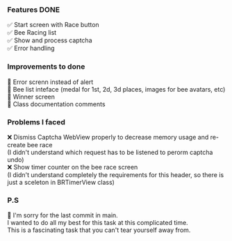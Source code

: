 ### Features DONE  

✅ Start screen with Race button  
✅ Bee Racing list  
✅ Show and process captcha  
✅ Error handling  

### Improvements to done  
🔧 Error screnn instead of alert  
🔧 Bee list inteface (medal for 1st, 2d, 3d places, images for bee avatars, etc)  
🔧 Winner screen  
🔧 Class documentation comments  

### Problems I faced  
❌ Dismiss Captcha WebView properly to decrease memory usage and re-create bee race  
(I didn't understand which request has to be listened to perorm captcha undo)  
❌ Show timer counter on the bee race screen  
(I didn't understand completely the requirements for this header, so there is just a sceleton in BRTimerView class)  

### P.S
🙏 I'm sorry for the last commit in main.  
I wanted to do all my best for this task at this complicated time.  
This is a fascinating task that you can't tear yourself away from.  
